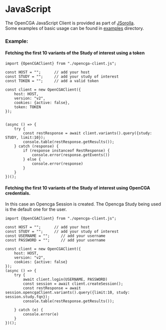 # JavaScript

The OpenCGA JavaScript Client is provided as part of [JSorolla](https://github.com/opencb/jsorolla).  
Some examples of basic usage can be found in [examples](https://github.com/opencb/jsorolla/tree/develop/src/core/clients/opencga/examples) directory.

### Example:

#### Fetching the first 10 variants of the Study of interest using a token

```text
import {OpenCGAClient} from "./opencga-client.js";

const HOST = "";      // add your host
const STUDY = "";     // add your study of interest
const TOKEN = "";     // add a valid token

const client = new OpenCGAClient({
    host: HOST,
    version: "v2",
    cookies: {active: false},
    token: TOKEN
});


(async () => {
    try {
        const restResponse = await client.variants().query({study: STUDY, limit:10});
        console.table(restResponse.getResults());
    } catch (response) {
        if (response instanceof RestResponse) {
            console.error(response.getEvents())
        } else {
            console.error(response)
        }
    }
})();
```

#### Fetching the first 10 variants of the Study of interest using OpenCGA credentials.

In this case an Opencga Session is created. The Opencga Study being used is the default one for the user. 

```text
import {OpenCGAClient} from "./opencga-client.js";

const HOST = "";      // add your host
const STUDY = "";     // add your study of interest
const USERNAME = "";     // add your username
const PASSWORD = "";     // add your username

const client = new OpenCGAClient({
    host: HOST,
    version: "v2",
    cookies: {active: false}
});
(async () => {
    try {
        await client.login(USERNAME, PASSWORD)
        const session = await client.createSession();
        const restResponse = await session.opencgaClient.variants().query({limit:10, study: session.study.fqn});
        console.table(restResponse.getResults());

    } catch (e) {
        console.error(e)
    }
})();
```

